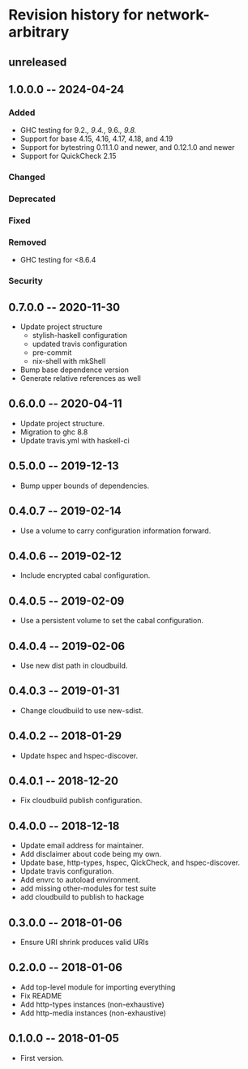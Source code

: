 # Revision history for network-arbitrary

## unreleased

## 1.0.0.0  -- 2024-04-24

### Added

* GHC testing for 9.2.*, 9.4.*, 9.6.*, 9.8.*
* Support for base 4.15, 4.16, 4.17, 4.18, and 4.19
* Support for bytestring 0.11.1.0 and newer, and 0.12.1.0 and newer
* Support for QuickCheck 2.15

### Changed

### Deprecated

### Fixed

### Removed

* GHC testing for <8.6.4

### Security

## 0.7.0.0  -- 2020-11-30

* Update project structure
  * stylish-haskell configuration
  * updated travis configuration
  * pre-commit
  * nix-shell with mkShell
* Bump base dependence version
* Generate relative references as well

## 0.6.0.0  -- 2020-04-11

* Update project structure.
* Migration to ghc 8.8
* Update travis.yml with haskell-ci

## 0.5.0.0  -- 2019-12-13

* Bump upper bounds of dependencies.

## 0.4.0.7  -- 2019-02-14

* Use a volume to carry configuration information forward.

## 0.4.0.6  -- 2019-02-12

* Include encrypted cabal configuration.

## 0.4.0.5  -- 2019-02-09

* Use a persistent volume to set the cabal configuration.

## 0.4.0.4  -- 2019-02-06

* Use new dist path in cloudbuild.

## 0.4.0.3  -- 2019-01-31

* Change cloudbuild to use new-sdist.

## 0.4.0.2  -- 2018-01-29

* Update hspec and hspec-discover.

## 0.4.0.1  -- 2018-12-20

* Fix cloudbuild publish configuration.

## 0.4.0.0  -- 2018-12-18

* Update email address for maintainer.
* Add disclaimer about code being my own.
* Update base, http-types, hspec, QickCheck, and hspec-discover.
* Update travis configuration.
* Add envrc to autoload environment.
* add missing other-modules for test suite
* add cloudbuild to publish to hackage

## 0.3.0.0  -- 2018-01-06

* Ensure URI shrink produces valid URIs

## 0.2.0.0  -- 2018-01-06

* Add top-level module for importing everything
* Fix README
* Add http-types instances (non-exhaustive)
* Add http-media instances (non-exhaustive)

## 0.1.0.0  -- 2018-01-05

* First version.
